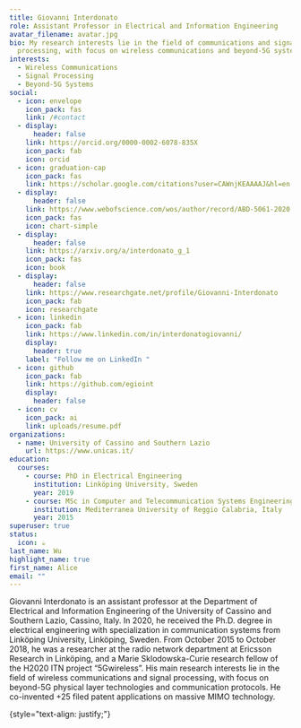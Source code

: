 ```yaml
---
title: Giovanni Interdonato
role: Assistant Professor in Electrical and Information Engineering
avatar_filename: avatar.jpg
bio: My research interests lie in the field of communications and signal
  processing, with focus on wireless communications and beyond-5G systems.
interests:
  - Wireless Communications
  - Signal Processing
  - Beyond-5G Systems
social:
  - icon: envelope
    icon_pack: fas
    link: /#contact
  - display:
      header: false
    link: https://orcid.org/0000-0002-6078-835X
    icon_pack: fab
    icon: orcid
  - icon: graduation-cap
    icon_pack: fas
    link: https://scholar.google.com/citations?user=CAWnjKEAAAAJ&hl=en
  - display:
      header: false
    link: https://www.webofscience.com/wos/author/record/ABD-5061-2020
    icon_pack: fas
    icon: chart-simple
  - display:
      header: false
    link: https://arxiv.org/a/interdonato_g_1
    icon_pack: fas
    icon: book
  - display:
      header: false
    link: https://www.researchgate.net/profile/Giovanni-Interdonato
    icon_pack: fab
    icon: researchgate
  - icon: linkedin
    icon_pack: fab
    link: https://www.linkedin.com/in/interdonatogiovanni/
    display:
      header: true
    label: "Follow me on LinkedIn "
  - icon: github
    icon_pack: fab
    link: https://github.com/egioint
    display:
      header: false
  - icon: cv
    icon_pack: ai
    link: uploads/resume.pdf
organizations:
  - name: University of Cassino and Southern Lazio
    url: https://www.unicas.it/
education:
  courses:
    - course: PhD in Electrical Engineering
      institution: Linköping University, Sweden
      year: 2019
    - course: MSc in Computer and Telecommunication Systems Engineering
      institution: Mediterranea University of Reggio Calabria, Italy
      year: 2015
superuser: true
status:
  icon: ☕️
last_name: Wu
highlight_name: true
first_name: Alice
email: ""
---
```

Giovanni Interdonato is an assistant professor at the Department of Electrical and Information Engineering of the University of Cassino and Southern Lazio, Cassino, Italy. In 2020, he received the Ph.D. degree in electrical engineering with specialization in communication systems from Linköping University, Linköping, Sweden. From October 2015 to October 2018, he was a researcher at the radio network department at Ericsson Research in Linköping, and a Marie Sklodowska-Curie research fellow of the H2020 ITN project “5Gwireless”. His main research interests lie in the field of wireless communications and signal processing, with focus on beyond-5G physical layer technologies and communication protocols. He co-invented +25 filed patent applications on massive MIMO technology.

{style="text-align: justify;"}